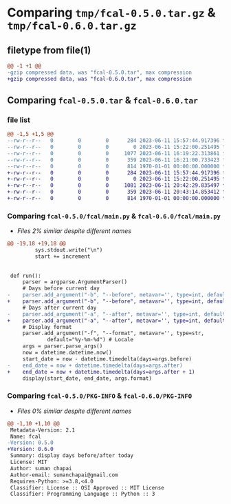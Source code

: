 # Comparing `tmp/fcal-0.5.0.tar.gz` & `tmp/fcal-0.6.0.tar.gz`

## filetype from file(1)

```diff
@@ -1 +1 @@
-gzip compressed data, was "fcal-0.5.0.tar", max compression
+gzip compressed data, was "fcal-0.6.0.tar", max compression
```

## Comparing `fcal-0.5.0.tar` & `fcal-0.6.0.tar`

### file list

```diff
@@ -1,5 +1,5 @@
--rw-r--r--   0        0        0      284 2023-06-11 15:57:44.917396 fcal-0.5.0/README.md
--rw-r--r--   0        0        0        0 2023-06-11 15:22:00.251495 fcal-0.5.0/fcal/__init__.py
--rw-r--r--   0        0        0     1077 2023-06-11 16:19:22.313861 fcal-0.5.0/fcal/main.py
--rw-r--r--   0        0        0      359 2023-06-11 16:21:00.733423 fcal-0.5.0/pyproject.toml
--rw-r--r--   0        0        0      814 1970-01-01 00:00:00.000000 fcal-0.5.0/PKG-INFO
+-rw-r--r--   0        0        0      284 2023-06-11 15:57:44.917396 fcal-0.6.0/README.md
+-rw-r--r--   0        0        0        0 2023-06-11 15:22:00.251495 fcal-0.6.0/fcal/__init__.py
+-rw-r--r--   0        0        0     1081 2023-06-11 20:42:29.835497 fcal-0.6.0/fcal/main.py
+-rw-r--r--   0        0        0      359 2023-06-11 20:43:14.853412 fcal-0.6.0/pyproject.toml
+-rw-r--r--   0        0        0      814 1970-01-01 00:00:00.000000 fcal-0.6.0/PKG-INFO
```

### Comparing `fcal-0.5.0/fcal/main.py` & `fcal-0.6.0/fcal/main.py`

 * *Files 2% similar despite different names*

```diff
@@ -19,18 +19,18 @@
         sys.stdout.write("\n")
         start += increment
 
 
 def run():
     parser = argparse.ArgumentParser()
     # Days before current day
-    parser.add_argument("-b", "--before", metavar='', type=int, default=1)
+    parser.add_argument("-b", "--before", metavar='', type=int, default=0)
     # Days after current day
-    parser.add_argument("-a", "--after", metavar='', type=int, default=1)
+    parser.add_argument("-a", "--after", metavar='', type=int, default=0)
     # Display format
     parser.add_argument("-f", "--format", metavar='', type=str,
             default="%y-%m-%d") # Locale
     args = parser.parse_args()
     now = datetime.datetime.now()
     start_date = now - datetime.timedelta(days=args.before)
-    end_date = now + datetime.timedelta(days=args.after)
+    end_date = now + datetime.timedelta(days=args.after + 1)
     display(start_date, end_date, args.format)
```

### Comparing `fcal-0.5.0/PKG-INFO` & `fcal-0.6.0/PKG-INFO`

 * *Files 0% similar despite different names*

```diff
@@ -1,10 +1,10 @@
 Metadata-Version: 2.1
 Name: fcal
-Version: 0.5.0
+Version: 0.6.0
 Summary: display days before/after today
 License: MIT
 Author: suman chapai
 Author-email: sumanchapai@gmail.com
 Requires-Python: >=3.8,<4.0
 Classifier: License :: OSI Approved :: MIT License
 Classifier: Programming Language :: Python :: 3
```

